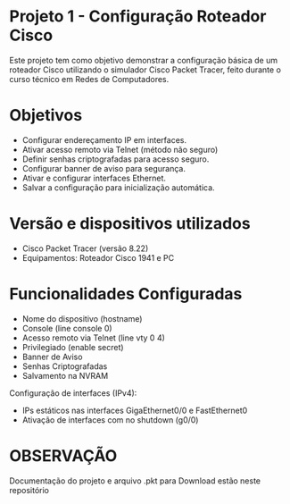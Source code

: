 # Projeto 1 - Configuração Roteador Cisco
Este projeto tem como objetivo demonstrar a configuração básica de um roteador Cisco utilizando o simulador Cisco Packet Tracer, feito durante o curso técnico em Redes de Computadores.

# Objetivos 
- Configurar endereçamento IP em interfaces.
- Ativar acesso remoto via Telnet (método não seguro)
- Definir senhas criptografadas para acesso seguro.
- Configurar banner de aviso para segurança.
- Ativar e configurar interfaces Ethernet.
- Salvar a configuração para inicialização automática.

# Versão e dispositivos utilizados
- Cisco Packet Tracer (versão 8.22)
- Equipamentos: Roteador Cisco 1941 e PC

# Funcionalidades Configuradas
- Nome do dispositivo (hostname)
- Console (line console 0)
- Acesso remoto via Telnet (line vty 0 4)
- Privilegiado (enable secret)
- Banner de Aviso
- Senhas Criptografadas
- Salvamento na NVRAM


Configuração de interfaces (IPv4):
- IPs estáticos nas interfaces GigaEthernet0/0 e FastEthernet0 
- Ativação de interfaces com no shutdown (g0/0)


# OBSERVAÇÃO
Documentação do projeto e arquivo .pkt para Download estão neste repositório

